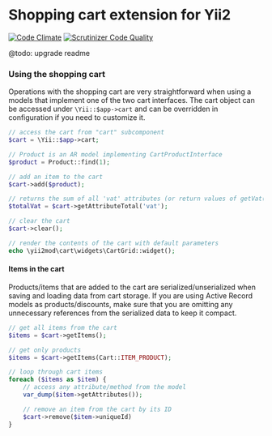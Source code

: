 Shopping cart extension for Yii2
=========
[![Code Climate](https://codeclimate.com/github/yii2mod/yii2-cart/badges/gpa.svg)](https://codeclimate.com/github/yii2mod/yii2-cart) [![Scrutinizer Code Quality](https://scrutinizer-ci.com/g/yii2mod/yii2-cart/badges/quality-score.png?b=master)](https://scrutinizer-ci.com/g/yii2mod/yii2-cart/?branch=master)

@todo: upgrade readme

### Using the shopping cart
Operations with the shopping cart are very straightforward when using a models that implement one of the two cart interfaces.
The cart object can be accessed under `\Yii::$app->cart` and can be overridden in configuration if you need to customize it.
```php
// access the cart from "cart" subcomponent
$cart = \Yii::$app->cart;

// Product is an AR model implementing CartProductInterface
$product = Product::find(1);

// add an item to the cart
$cart->add($product);

// returns the sum of all 'vat' attributes (or return values of getVat()) from all models in the cart.
$totalVat = $cart->getAttributeTotal('vat');

// clear the cart
$cart->clear();

// render the contents of the cart with default parameters
echo \yii2mod\cart\widgets\CartGrid::widget();
```

#### Items in the cart
Products/items that are added to the cart are serialized/unserialized when saving and loading data from cart storage.
If you are using Active Record models as products/discounts, make sure that you are omitting any unnecessary references from
the serialized data to keep it compact.

```php
// get all items from the cart
$items = $cart->getItems();

// get only products
$items = $cart->getItems(Cart::ITEM_PRODUCT);

// loop through cart items
foreach ($items as $item) {
	// access any attribute/method from the model
	var_dump($item->getAttributes());

	// remove an item from the cart by its ID
	$cart->remove($item->uniqueId)
}
```

